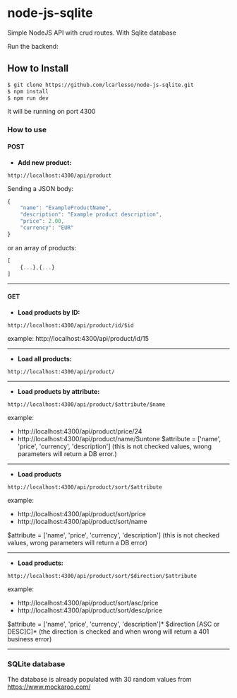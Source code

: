 # node-js-sqlite
Simple NodeJS API with crud routes. With Sqlite database

Run the backend:

## How to Install

```sh
$ git clone https://github.com/lcarlesso/node-js-sqlite.git
$ npm install 
$ npm run dev
```

It will be running on port 4300

### How to use

#### POST
* **Add new product:**
```
http://localhost:4300/api/product
```
Sending a JSON body:
```javascript
{
	"name": "ExampleProductName",
	"description": "Example product description",
	"price": 2.00,
	"currency": "EUR" 
}
```
or an array of products:
```javascript
[
	{...},{...}
]
```

---------------------------------------------

#### GET
* **Load products by ID:**
```
http://localhost:4300/api/product/id/$id
```
example: http://localhost:4300/api/product/id/15
_____

* **Load all products:**
```
http://localhost:4300/api/product/
```
______

* **Load products by attribute:** 
```
http://localhost:4300/api/product/$attribute/$name
```
example: 
- http://localhost:4300/api/product/price/24
- http://localhost:4300/api/product/name/Suntone
$attribute = ['name', 'price', 'currency', 'description']
(this is not checked values, wrong parameters will return a DB error.)
_____

* **Load products** 
```
http://localhost:4300/api/product/sort/$attribute
```
example: 
- http://localhost:4300/api/product/sort/price
- http://localhost:4300/api/product/sort/name

$attribute = ['name', 'price', 'currency', 'description']
(this is not checked values, wrong parameters will return a DB error)
____

* **Load products:**
```
http://localhost:4300/api/product/sort/$direction/$attribute
```
example: 
- http://localhost:4300/api/product/sort/asc/price
- http://localhost:4300/api/product/sort/desc/price

$attribute = ['name', 'price', 'currency', 'description']*
$direction [ASC or DESC]C]*
(the direction is checked and when wrong will return a 401 business error)
_____


### SQLite database
The database is already populated with 30 random values from https://www.mockaroo.com/
